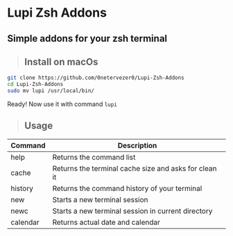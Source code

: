 # Lupi Zsh Addons
## Simple addons for your zsh terminal

> ## Install on macOs

```bash
git clone https://github.com/0netervezer0/Lupi-Zsh-Addons
cd Lupi-Zsh-Addons
sudo mv lupi /usr/local/bin/
```
Ready! Now use it with command ```lupi```
> ## Usage
| Command  | Description |
| ------------- | ------------- |
| help | Returns the command list |
| cache  | Returns the terminal cache size and asks for clean it  |
| history  | Returns the command history of your terminal  |
| new | Starts a new terminal session |
| newc | Starts a new terminal session in current directory |
| calendar | Returns actual date and calendar |
